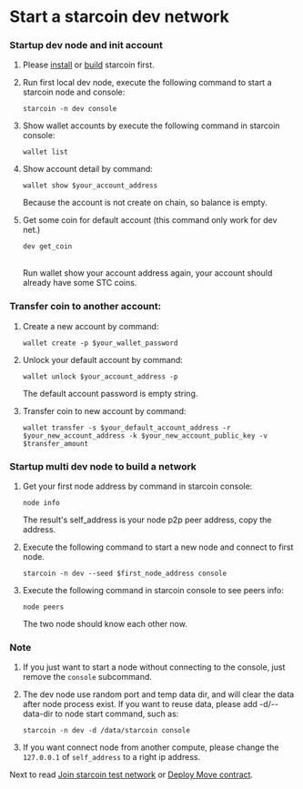# Start a starcoin dev network

### Startup dev node and init account

1. Please [install](./install.md) or [build](./buid.md) starcoin first.

2. Run first local dev node, execute the following command to start a starcoin node and console:

   ```shell
   starcoin -n dev console
   ``` 
3. Show wallet accounts by execute the following command in starcoin console:
   
   ```shell
   wallet list 
   ```
4. Show account detail by command:

    ```shell
   wallet show $your_account_address
   ```
   
   Because the account is not create on chain, so balance is empty.

5. Get some coin for default account (this command only work for dev net.)
  
   ```shell
   dev get_coin
   ```
   ​	
   Run wallet show your account address again, your account should already have some STC coins.

### Transfer coin to another account: 

1. Create a new account by command:

    ```shell
    wallet create -p $your_wallet_password
    ```
2. Unlock your default account by command:

    ```shell
    wallet unlock $your_account_address -p
    ```
    The default account password is empty string. 
3. Transfer coin to new account by command:
    ```shell
    wallet transfer -s $your_default_account_address -r $your_new_account_address -k $your_new_account_public_key -v $transfer_amount
    ```
### Startup multi dev node to build a network

1. Get your first node address by command in starcoin console:

    ```shell
    node info
   ```

   The result's self_address is your node p2p peer address, copy the address.

2. Execute the following command to start a new node and connect to first node.

    ```shell
    starcoin -n dev --seed $first_node_address console
    ```
3. Execute the following command in starcoin console to see peers info:

    ```shell
    node peers
    ```
   
   The two node should know each other now.

### Note

1. If you just want to start a node without connecting to the console, just remove the `console` subcommand.

2. The dev node use random port and temp data dir, and will clear the data after node process exist. If you want to reuse data, please add -d/--data-dir to node start command, such as:
    ```shell
   ​starcoin -n dev -d /data/starcoin console
    ```
3. If you want connect node from another compute, please change the `127.0.0.1` of `self_address` to a right ip address.

Next to read [Join starcoin test network](./test_network.md) or [Deploy Move contract](./deploy_move_contract.md).